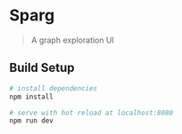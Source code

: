 # Sparg

> A graph exploration UI

## Build Setup

``` bash
# install dependencies
npm install

# serve with hot reload at localhost:8080
npm run dev

```

